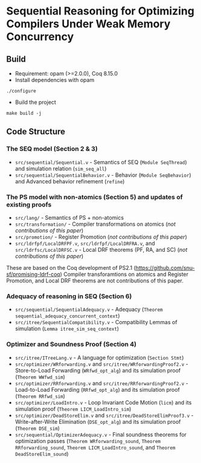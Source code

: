# Sequential Reasoning for Optimizing Compilers Under Weak Memory Concurrency

## Build
- Requirement: opam (>=2.0.0), Coq 8.15.0
- Install dependencies with opam
```
./configure
```
- Build the project
```
make build -j
```

## Code Structure
### The SEQ model (Section 2 & 3)
- `src/sequential/Sequential.v` - Semantics of SEQ (`Module SeqThread`) and simulation relation (`sim_seq_all`)
- `src/sequential/SequentialBehavior.v` - Behavior (`Module SeqBehavior`) and Advanced behavior refinement (`refine`)

### The PS model with non-atomics (Section 5) and updates of existing proofs
- `src/lang/` - Semantics of PS + non-atomics
- `src/transformation/` - Compiler transformations on atomics (*not contributions of this paper*)
- `src/promotion/` - Register Promotion (*not contributions of this paper*)
- `src/ldrfpf/LocalDRFPF.v`, `src/ldrfpf/LocalDRFRA.v`, and `src/ldrfsc/LocalDRFSC.v` - Local DRF theorems (PF, RA, and SC) (*not contributions of this paper*)

These are based on the Coq development of PS2.1 (https://github.com/snu-sf/promising-ldrf-coq)
Compiler transforamtions on atomics and Register Promotion, and Local DRF theorems are not contributions of this paper.

### Adequacy of reasoning in SEQ (Section 6)
- `src/sequential/SequentialAdequacy.v` - Adequacy (`Theorem sequential_adequacy_concurrent_context`)
- `src/itree/SequentialCompatibility.v` - Compatibility Lemmas of simulation (`Lemma itree_sim_seq_context`)

### Optimizer and Soundness Proof (Section 4)
- `src/itree/ITreeLang.v` - A language for optimization (`Section Stmt`)
- `src/optimizer/WRforwarding.v` and `src/itree/WRforwardingProof2.v` - Store-to-Load Forwarding (`WRfwd_opt_alg`) and its simulation proof (`Theorem WWfwd_sim`)
- `src/optimizer/RRforwarding.v` and `src/itree/RRforwardingProof2.v` - Load-to-Load Forwarding (`RRfwd_opt_alg`) and its simulation proof (`Theorem RRfwd_sim`)
- `src/optimizer/LoadIntro.v` - Loop Invariant Code Motion (`licm`) and its simulation proof (`Theorem LICM_LoadIntro_sim`)
- `src/optimizer/DeadStoreElim.v` and `src/itree/DeadStoreElimProof3.v` - Write-after-Write Elimination (`DSE_opt_alg`) and its simulation proof (`Theorem DSE_sim`)
- `src/sequential/OptimizerAdequacy.v` - Final soundness theorems for optimization passes (`Theorem WRforwarding_sound`, `Theorem RRforwarding_sound`, `Theorem LICM_LoadIntro_sound`, and `Theorem DeadStoreElim_sound`)
